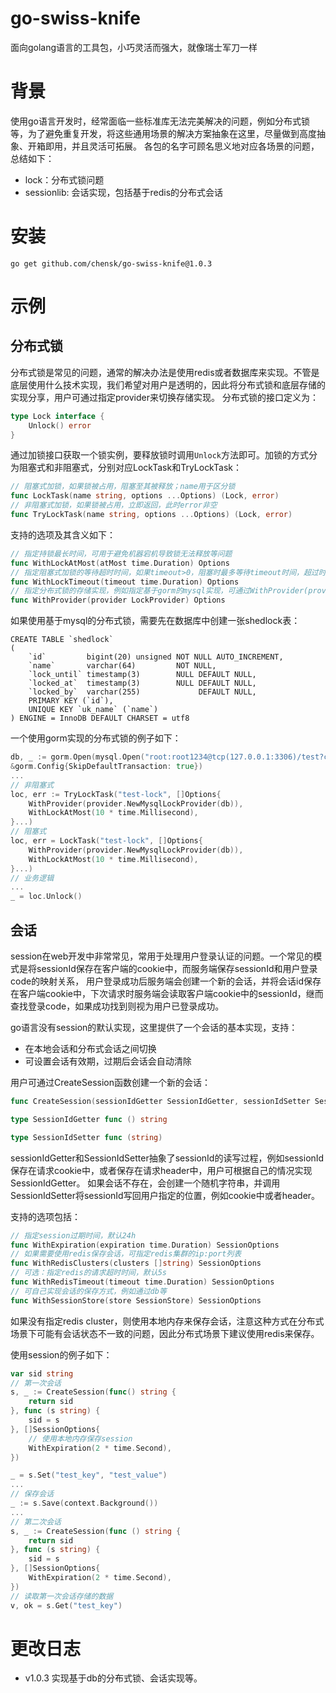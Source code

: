 # go-swiss-knife

面向golang语言的工具包，小巧灵活而强大，就像瑞士军刀一样

# 背景

使用go语言开发时，经常面临一些标准库无法完美解决的问题，例如分布式锁等，为了避免重复开发，将这些通用场景的解决方案抽象在这里，尽量做到高度抽象、开箱即用，并且灵活可拓展。 各包的名字可顾名思义地对应各场景的问题，总结如下：

* lock：分布式锁问题
* sessionlib: 会话实现，包括基于redis的分布式会话

# 安装

`go get github.com/chensk/go-swiss-knife@1.0.3`

# 示例

## 分布式锁

分布式锁是常见的问题，通常的解决办法是使用redis或者数据库来实现。不管是底层使用什么技术实现，我们希望对用户是透明的，因此将分布式锁和底层存储的实现分享，用户可通过指定provider来切换存储实现。 分布式锁的接口定义为：

```go
type Lock interface {
    Unlock() error
}
```

通过加锁接口获取一个锁实例，要释放锁时调用`Unlock`方法即可。加锁的方式分为阻塞式和非阻塞式，分别对应LockTask和TryLockTask：

```go
// 阻塞式加锁，如果锁被占用，阻塞至其被释放；name用于区分锁
func LockTask(name string, options ...Options) (Lock, error)
// 非阻塞式加锁，如果锁被占用，立即返回，此时error非空
func TryLockTask(name string, options ...Options) (Lock, error)
```

支持的选项及其含义如下：

```go
// 指定持锁最长时间，可用于避免机器宕机导致锁无法释放等问题
func WithLockAtMost(atMost time.Duration) Options
// 指定阻塞式加锁的等待超时时间，如果timeout>0，阻塞时最多等待timeout时间，超过时将直接返回error
func WithLockTimeout(timeout time.Duration) Options
// 指定分布式锁的存储实现，例如指定基于gorm的mysql实现，可通过WithProvider(provider.NewMysqlLockProvider(db))来指定
func WithProvider(provider LockProvider) Options
```

如果使用基于mysql的分布式锁，需要先在数据库中创建一张shedlock表：

```mysql
CREATE TABLE `shedlock`
(
    `id`         bigint(20) unsigned NOT NULL AUTO_INCREMENT,
    `name`       varchar(64)         NOT NULL,
    `lock_until` timestamp(3)        NULL DEFAULT NULL,
    `locked_at`  timestamp(3)        NULL DEFAULT NULL,
    `locked_by`  varchar(255)             DEFAULT NULL,
    PRIMARY KEY (`id`),
    UNIQUE KEY `uk_name` (`name`)
) ENGINE = InnoDB DEFAULT CHARSET = utf8
```

一个使用gorm实现的分布式锁的例子如下：

```go
db, _ := gorm.Open(mysql.Open("root:root1234@tcp(127.0.0.1:3306)/test?charset=utf8mb4&parseTime=True&loc=Local"),
&gorm.Config{SkipDefaultTransaction: true})
...
// 非阻塞式
loc, err := TryLockTask("test-lock", []Options{
    WithProvider(provider.NewMysqlLockProvider(db)),
    WithLockAtMost(10 * time.Millisecond),
}...)
// 阻塞式
loc, err = LockTask("test-lock", []Options{
    WithProvider(provider.NewMysqlLockProvider(db)),
    WithLockAtMost(10 * time.Millisecond),
}...)
// 业务逻辑
...
_ = loc.Unlock()
```

## 会话

session在web开发中非常常见，常用于处理用户登录认证的问题。一个常见的模式是将sessionId保存在客户端的cookie中，而服务端保存sessionId和用户登录code的映射关系，
用户登录成功后服务端会创建一个新的会话，并将会话id保存在客户端cookie中，下次请求时服务端会读取客户端cookie中的sessionId，继而查找登录code，如果成功找到则视为用户已登录成功。

go语言没有session的默认实现，这里提供了一个会话的基本实现，支持：

* 在本地会话和分布式会话之间切换
* 可设置会话有效期，过期后会话会自动清除

用户可通过CreateSession函数创建一个新的会话：

```go
func CreateSession(sessionIdGetter SessionIdGetter, sessionIdSetter SessionIdSetter, options []SessionOptions) (Session, error)

type SessionIdGetter func () string

type SessionIdSetter func (string)
```

sessionIdGetter和SessionIdSetter抽象了sessionId的读写过程，例如sessionId保存在请求cookie中，或者保存在请求header中，用户可根据自己的情况实现SessionIdGetter。
如果会话不存在，会创建一个随机字符串，并调用SessionIdSetter将sessionId写回用户指定的位置，例如cookie中或者header。

支持的选项包括：

```go
// 指定session过期时间，默认24h
func WithExpiration(expiration time.Duration) SessionOptions
// 如果需要使用redis保存会话，可指定redis集群的ip:port列表
func WithRedisClusters(clusters []string) SessionOptions
// 可选：指定redis的请求超时时间，默认5s
func WithRedisTimeout(timeout time.Duration) SessionOptions
// 可自己实现会话的保存方式，例如通过db等
func WithSessionStore(store SessionStore) SessionOptions
```

如果没有指定redis cluster，则使用本地内存来保存会话，注意这种方式在分布式场景下可能有会话状态不一致的问题，因此分布式场景下建议使用redis来保存。

使用session的例子如下：

```go
var sid string
// 第一次会话
s, _ := CreateSession(func() string {
    return sid
}, func (s string) {
    sid = s
}, []SessionOptions{
    // 使用本地内存保存session
    WithExpiration(2 * time.Second),
})

_ = s.Set("test_key", "test_value")
...
// 保存会话
_ := s.Save(context.Background())
...
// 第二次会话
s, _ := CreateSession(func () string {
    return sid
}, func (s string) {
    sid = s
}, []SessionOptions{
    WithExpiration(2 * time.Second),
})
// 读取第一次会话存储的数据
v, ok = s.Get("test_key")
```

# 更改日志

* v1.0.3 实现基于db的分布式锁、会话实现等。